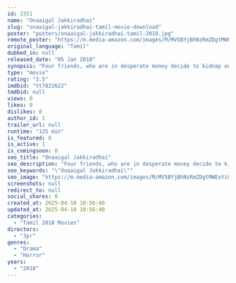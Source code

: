 ```yaml
---
id: 2351
name: "Onaaigal Jakkiradhai"
slug: "onaaigal-jakkiradhai-tamil-movie-download"
poster: "posters/onaaigal-jakkiradhai-tamil-2018.jpg"
remote_poster: "https://m.media-amazon.com/images/M/MV5BYjBhNzRmZDgtMWExYi00NDc3LWJlOWMtZjRhNGQ1OTI4MTY3XkEyXkFqcGdeQXVyMzYxOTQ3MDg@._V1_SX300.jpg"
original_language: "Tamil"
dubbed_in: null
released_date: "05 Jan 2018"
synopsis: "Four friends, who are in desperate money decide to kidnap one of their niece to seek a ransom but thinks take a different turn as story unfolds."
type: "movie"
rating: "3.5"
imdbid: "tt7822622"
tmdbid: null
views: 0
likes: 0
dislikes: 0
author_id: 1
trailer_url: null
runtime: "125 min"
is_featured: 0
is_active: 1
is_comingsoon: 0
seo_title: "Onaaigal Jakkiradhai"
seo_description: "Four friends, who are in desperate money decide to kidnap one of their niece to seek a ransom but thinks take a different turn as story unfolds."
seo_keywords: "\"Onaaigal Jakkiradhai\""
seo_image: "https://m.media-amazon.com/images/M/MV5BYjBhNzRmZDgtMWExYi00NDc3LWJlOWMtZjRhNGQ1OTI4MTY3XkEyXkFqcGdeQXVyMzYxOTQ3MDg@._V1_SX300.jpg"
screenshots: null
redirect_to: null
social_shares: 0
created_at: 2025-04-10 18:56:40
updated_at: 2025-04-10 18:56:40
categories:
  - "Tamil 2018 Movies"
directors:
  - "Jpr"
genres:
  - "Drama"
  - "Horror"
years:
  - "2018"
---
```

